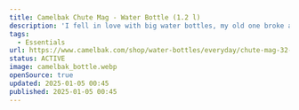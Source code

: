 ```yaml
---
title: Camelbak Chute Mag - Water Bottle (1.2 l)
description: 'I fell in love with big water bottles, my old one broke and I got this one as a present. Dropped it multiple times and nothing happened.'
tags:
  - Essentials
url: https://www.camelbak.com/shop/water-bottles/everyday/chute-mag-32-oz-water-bottle-insulated-stainless-steel/CB-1516.html?dwvar_CB-1516_color=Moss
status: ACTIVE
image: camelbak_bottle.webp
openSource: true
updated: 2025-01-05 00:45
published: 2025-01-05 00:45
---
```

